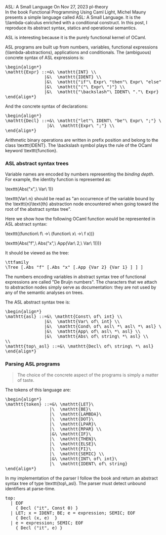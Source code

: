 <post-metadata>
  <post-title>ASL: A Small Language</post-title>
  <post-date>On Nov 27, 2023</post-date>
  <post-tags>pl-theory</post-tags>
</post-metadata>

<div id="post-excerpt">
In the book Functional Programming Using Caml Light, Michel Mauny presents a
simple language called ASL: A Small Language. It is the
<imath>\\lambda</imath>-calculus enriched with a conditional construct. In this
post, I reproduce its abstract syntax, statics and operational semantics.
</div>

ASL is interesting because it is the purely functional kernel of OCaml.

ASL programs are built up from numbers, variables, functional expressions
(<imath>\\lambda</imath>-abstractions), applications and conditionals. The
(ambiguous) concrete syntax of ASL expressions is:

<pre class="display-math">
\begin{align*}
\mathtt{Expr} ::=&\ \mathtt{INT} \\
               |&\  \mathtt{IDENT} \\
               |&\  \mathtt{"if"\ Expr\ "then"\ Expr\ "else"\ Expr\ "fi"} \\
               |&\  \mathtt{"("\ Expr\ ")"} \\
               |&\  \mathtt{"\backslash"\ IDENT\ "."\ Expr}
\end{align*}
</pre>

And the concrete syntax of declarations:

<pre class="display-math">
\begin{align*}
\mathtt{Decl} ::=&\ \mathtt{"let"\ IDENT\ "be"\ Expr\ ";"} \\
                |&\  \mathtt{Expr\ ";"} \\
\end{align*}
</pre>

Arithmetic binary operations are written in prefix position and belong to the
class <imath>\\texttt{IDENT}</imath>. The <imath>\\backslash</imath> symbol
plays the rule of the OCaml keyword <imath>\\texttt{function}</imath>.

### ASL abstract syntax trees

Variable names are encoded by numbers representing the *binding depth*. For
example, the identity function is represented as:

<imath>\\texttt{Abs("x",\ Var\ 1)}</imath>

<imath>\\texttt{Var\ n}</imath> should be read as "an occurrence of the variable
bound by the <imath>\\texttt{n}\\text{th}</imath> abstraction node encountered when
going toward the root of the abstract syntax tree".

Here we show how the following OCaml function would be represented in ASL
abstract syntax:

<imath>\\texttt{(function\ f\ ->\ (function\ x\ ->\ f x))}</imath>

<imath>\\texttt{Abs("f",\ Abs("x",\ App(Var\ 2,\ Var\ 1)))}</imath>

It should be viewed as the tree:

<pre class="display-math">
\ttfamily
\Tree [.Abs "f" [.Abs "x" [.App {Var 2} {Var 1} ] ] ]
</pre>

The numbers encoding variables in abstract syntax tree of functional expressions
are called "De Bruijn numbers". The characters that we attach to abstraction
nodes simply serve as documentation: they are not used by any of the semantic
analyses on trees.

The ASL abstract syntax tree is:

<pre class="display-math">
\begin{align*}
\mathtt{asl} ::=&\ \mathtt{Const\ of\ int} \\
               |&\  \mathtt{Var\ of\ int} \\
               |&\  \mathtt{Cond\ of\ asl\ *\ asl\ *\ asl} \\
               |&\  \mathtt{App\ of\ asl\ *\ asl} \\
               |&\  \mathtt{Abs\ of\ string\ *\ asl} \\
\\
\mathtt{top\_asl} ::=&\ \mathtt{Decl\ of\ string\ *\ asl}
\end{align*}
</pre>

### Parsing ASL programs

> The choice of the concrete aspect of the programs is simply a matter of taste.

The tokens of this language are:

<pre class="display-math">
\begin{align*}
\mathtt{token} ::=&\ \mathtt{LET}\
                 |\  \mathtt{BE}\
                 |\  \mathtt{LAMBDA}\
                 |\  \mathtt{DOT}\
                 |\  \mathtt{LPAR}\
                 |\  \mathtt{RPAR} \\
                 |&\ \mathtt{IF}\
                 |\  \mathtt{THEN}\
                 |\  \mathtt{ELSE}\
                 |\  \mathtt{FI}\
                 |\  \mathtt{SEMIC} \\
                 |&\ \mathtt{INT\ of\ int}\
                 |\  \mathtt{IDENT\ of\ string}
\end{align*}
</pre>

In my implementation of the parser I follow the book and return an abstract
syntax tree of type <imath>\\texttt{top\\_asl}</imath>. The parser must detect
unbound identifiers at parse-time.

<pre class="language ocaml">
top:
  | EOF
    { Decl ("it", Const 0) }
  | LET; x = IDENT; BE; e = expression; SEMIC; EOF
    { Decl (x, e)  }
  | e = expression; SEMIC; EOF
    { Decl ("it", e) }
</pre>
